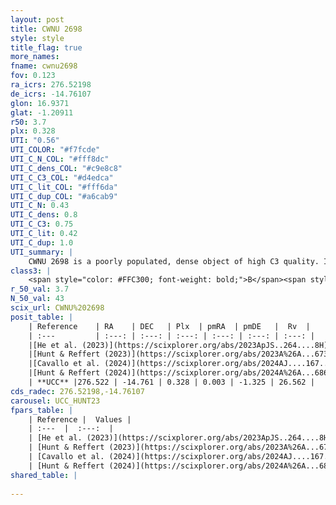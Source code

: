 ```yaml
---
layout: post
title: CWNU 2698
style: style
title_flag: true
more_names: 
fname: cwnu2698
fov: 0.123
ra_icrs: 276.52198
de_icrs: -14.76107
glon: 16.9371
glat: -1.20911
r50: 3.7
plx: 0.328
UTI: "0.56"
UTI_COLOR: "#f7fcde"
UTI_C_N_COL: "#fff8dc"
UTI_C_dens_COL: "#c9e8c8"
UTI_C_C3_COL: "#d4edca"
UTI_C_lit_COL: "#fff6da"
UTI_C_dup_COL: "#a6cab9"
UTI_C_N: 0.43
UTI_C_dens: 0.8
UTI_C_C3: 0.75
UTI_C_lit: 0.42
UTI_C_dup: 1.0
UTI_summary: |
    CWNU 2698 is a poorly populated, dense object of high C3 quality. It was recently reported in the literature.
class3: |
    <span style="color: #FFC300; font-weight: bold;">B</span><span style="color: green; font-weight: bold;">A</span>
r_50_val: 3.7
N_50_val: 43
scix_url: CWNU%202698
posit_table: |
    | Reference    | RA    | DEC   | Plx  | pmRA  | pmDE   |  Rv  |
    | :---         | :---: | :---: | :---: | :---: | :---: | :---: |
    |[He et al. (2023)](https://scixplorer.org/abs/2023ApJS..264....8H) | 276.514 | -14.769 | 0.35 | 0.003 | -1.33 | 25.39 |
    |[Hunt & Reffert (2023)](https://scixplorer.org/abs/2023A%26A...673A.114H) | 276.504 | -14.777 | 0.319 | 0.007 | -1.325 | -3.66 |
    |[Cavallo et al. (2024)](https://scixplorer.org/abs/2024AJ....167...12C) | 276.511 | -14.764 | 0.318 | -- | -- | -- |
    |[Hunt & Reffert (2024)](https://scixplorer.org/abs/2024A%26A...686A..42H) | 276.504 | -14.777 | 0.319 | 0.007 | -1.325 | -3.66 |
    | **UCC** |276.522 | -14.761 | 0.328 | 0.003 | -1.325 | 26.562 | 
cds_radec: 276.52198,-14.76107
carousel: UCC_HUNT23
fpars_table: |
    | Reference |  Values |
    | :---  |  :---:  |
    | [He et al. (2023)](https://scixplorer.org/abs/2023ApJS..264....8H) | `A0=4.75, m-M=11.9, logAge=8.3` |
    | [Hunt & Reffert (2023)](https://scixplorer.org/abs/2023A%26A...673A.114H) | `AV50=4.033, diffAV50=2.284, MOD50=12.238, logAge50=7.787` |
    | [Cavallo et al. (2024)](https://scixplorer.org/abs/2024AJ....167...12C) | `AV50=4.52, dMod50=11.71, logAge50=8.18, [Fe/H]50=0.17` |
    | [Hunt & Reffert (2024)](https://scixplorer.org/abs/2024A%26A...686A..42H) | `MassJ=1344.47` |
shared_table: |
    
---
```

